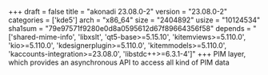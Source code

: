 +++
draft = false
title = "akonadi 23.08.0-2"
version = "23.08.0-2"
categories = ['kde5']
arch = "x86_64"
size = "2404892"
usize = "10124534"
sha1sum = "79e97571f9280e0d8a0595612d67f89664356f58"
depends = "['shared-mime-info', 'libxslt', 'qt5-base>=5.15.10', 'kitemviews>=5.110.0', 'kio>=5.110.0', 'kdesignerplugin>=5.110.0', 'kitemmodels>=5.110.0', 'kaccounts-integration>=23.08.0', 'libstdc++>=6.3.1-4']"
+++
PIM layer, which provides an asynchronous API to access all kind of PIM data